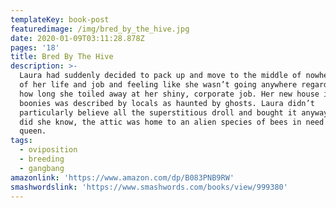 ```yaml
---
templateKey: book-post
featuredimage: /img/bred_by_the_hive.jpg
date: 2020-01-09T03:11:28.878Z
pages: '18'
title: Bred By The Hive
description: >-
  Laura had suddenly decided to pack up and move to the middle of nowhere, tired
  of her life and job and feeling like she wasn’t going anywhere regardless of
  how long she toiled away at her shiny, corporate job. Her new house in the
  boonies was described by locals as haunted by ghosts. Laura didn’t
  particularly believe all the superstitious droll and bought it anyway. Little
  did she know, the attic was home to an alien species of bees in need of a new
  queen.
tags:
  - oviposition
  - breeding
  - gangbang
amazonlink: 'https://www.amazon.com/dp/B083PNB9RW'
smashwordslink: 'https://www.smashwords.com/books/view/999380'
---
```


